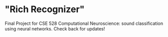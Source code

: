# "Rich Recognizer"
Final Project for CSE 528 Computational Neuroscience: sound classification using neural networks.
Check back for updates!
